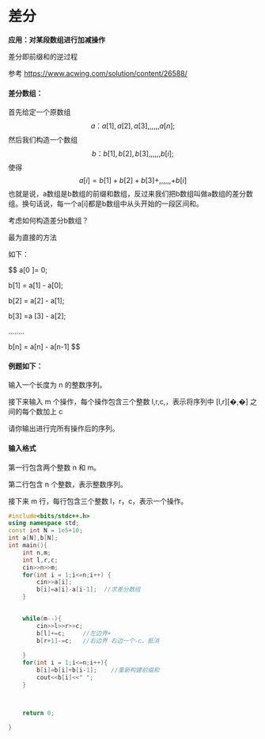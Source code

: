 # 差分

**应用：对某段数组进行加减操作**

差分即前缀和的逆过程

参考 https://www.acwing.com/solution/content/26588/

#### 差分数组：

首先给定一个原数组
$$
a：a[1], a[2], a[3],,,,,, a[n];
$$
然后我们构造一个数组
$$
b ： b[1] ,b[2] , b[3],,,,,, b[i];
$$
使得
$$
a[i] = b[1] + b[2 ]+ b[3] +,,,,,, + b[i]
$$
也就是说，a数组是b数组的前缀和数组，反过来我们把b数组叫做a数组的差分数组。换句话说，每一个a[i]都是b数组中从头开始的一段区间和。

考虑如何构造差分b数组？

最为直接的方法

如下：

$$
a[0 ]= 0;

b[1] = a[1] - a[0];

b[2] = a[2] - a[1];

b[3] =a [3] - a[2];

........

b[n] = a[n] - a[n-1]
$$

#### 例题如下：

输入一个长度为 n 的整数序列。

接下来输入 m 个操作，每个操作包含三个整数 l,r,c,，表示将序列中 [l,r][�,�] 之间的每个数加上 c

请你输出进行完所有操作后的序列。

#### 输入格式

第一行包含两个整数 n 和 m。

第二行包含 n 个整数，表示整数序列。

接下来 m 行，每行包含三个整数 l，r，c，表示一个操作。

```cpp
#include<bits/stdc++.h>
using namespace std;
const int N = 1e5+10;
int a[N],b[N];
int main(){
    int n,m;
    int l,r,c;
    cin>>n>>m;
    for(int i = 1;i<=n;i++) {
        cin>>a[i];
        b[i]=a[i]-a[i-1];  //求差分数组
    }
    

    while(m--){
        cin>>l>>r>>c;
        b[l]+=c;     //左边界+
        b[r+1]-=c;   //右边界 右边一个-c。抵消
        
    }
    for(int i = 1;i<=n;i++){
        b[i]=b[i]+b[i-1];    //重新构建前缀和
        cout<<b[i]<<" ";
    }



    return 0;

}
```

